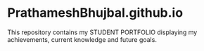 # PrathameshBhujbal.github.io

This repository contains my STUDENT PORTFOLIO displaying my achievements, current knowledge and future goals.
